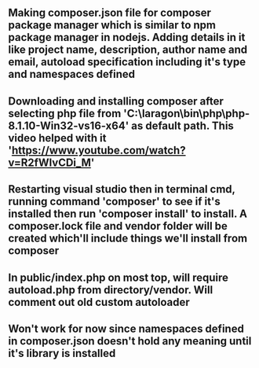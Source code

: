 ## Making composer.json file for composer package manager which is similar to npm package manager in nodejs. Adding details in it like project name, description, author name and email, autoload specification including it's type and namespaces defined
## Downloading and installing composer after selecting php file from 'C:\laragon\bin\php\php-8.1.10-Win32-vs16-x64' as default path. This video helped with it 'https://www.youtube.com/watch?v=R2fWIvCDi_M' 
## Restarting visual studio then in terminal cmd, running command 'composer' to see if it's installed then run 'composer install' to install. A composer.lock file and vendor folder will be created which'll include things we'll install from composer


## In public/index.php on most top, will require autoload.php from directory/vendor. Will comment out old custom autoloader
## Won't work for now since namespaces defined in composer.json doesn't hold any meaning until it's library is installed